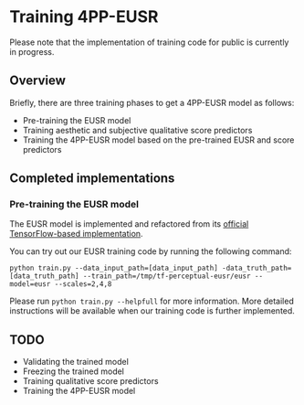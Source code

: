 # Training 4PP-EUSR
Please note that the implementation of training code for public is currently in progress.


## Overview
Briefly, there are three training phases to get a 4PP-EUSR model as follows:
- Pre-training the EUSR model
- Training aesthetic and subjective qualitative score predictors
- Training the 4PP-EUSR model based on the pre-trained EUSR and score predictors


## Completed implementations

### Pre-training the EUSR model
The EUSR model is implemented and refactored from its [official TensorFlow-based implementation](https://github.com/junhyukk/EUSR-Tensorflow).

You can try out our EUSR training code by running the following command:
```
python train.py --data_input_path=[data_input_path] -data_truth_path=[data_truth_path] --train_path=/tmp/tf-perceptual-eusr/eusr --model=eusr --scales=2,4,8
```
Please run `python train.py --helpfull` for more information.
More detailed instructions will be available when our training code is further implemented.


## TODO
- Validating the trained model
- Freezing the trained model
- Training qualitative score predictors
- Training the 4PP-EUSR model
